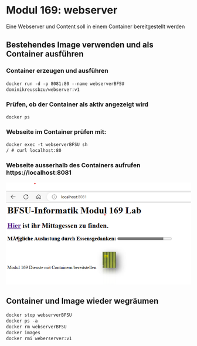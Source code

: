 # Modul 169: webserver
Eine Webserver und Content soll in einem Container bereitgestellt werden
## Bestehendes Image verwenden und als Container ausführen
### Container erzeugen und ausführen
    docker run -d -p 8081:80 --name webserverBFSU dominikreussbzu/webserver:v1
### Prüfen, ob der Container als aktiv angezeigt wird
    docker ps
### Webseite im Container prüfen mit:
    docker exec -t webserverBFSU sh
    / # curl localhost:80
### Webseite ausserhalb des Containers aufrufen https://localhost:8081

![](website.png)
    
## Container und Image wieder wegräumen
    docker stop webserverBFSU
    docker ps -a
    docker rm webserverBFSU
    docker images
    docker rmi weberserver:v1